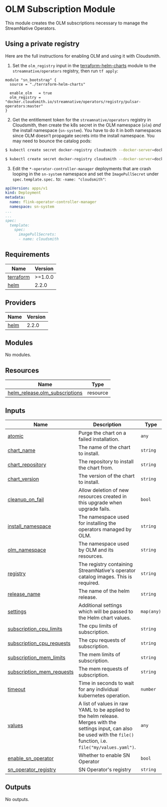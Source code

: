 <!--
  ~ Copyright 2023 StreamNative, Inc.
  ~
  ~ Licensed under the Apache License, Version 2.0 (the "License");
  ~ you may not use this file except in compliance with the License.
  ~ You may obtain a copy of the License at
  ~
  ~     http://www.apache.org/licenses/LICENSE-2.0
  ~
  ~ Unless required by applicable law or agreed to in writing, software
  ~ distributed under the License is distributed on an "AS IS" BASIS,
  ~ WITHOUT WARRANTIES OR CONDITIONS OF ANY KIND, either express or implied.
  ~ See the License for the specific language governing permissions and
  ~ limitations under the License.
-->

# OLM Subscription Module	
This module creates the OLM subscriptions necessary to manage the StreamNative Operators.

## Using a private registry
Here are the full instructions for enabling OLM and using it with Cloudsmith.

1. Set the `olm_registry` input in the [terraform-helm-charts](https://github.com/streamnative/terraform-helm-charts) module to the `streamnative/operators` registry, then run `tf apply`:

```hcl
module "sn_bootstrap" {
  source = "./terraform-helm-charts"   

  enable_olm   = true
  olm_registry = "docker.cloudsmith.io/streamnative/operators/registry/pulsar-operators:master"
}
```


2. Get the entitlement token for the `streamnative/operators` registry in Cloudsmith, then create the k8s secret in the OLM namespace (`olm`) *and* the install namespace (`sn-system`). You have to do it in both namespaces since OLM doesn’t propagate secrets into the install namespace. You may need to bounce the catalog pods:

``` bash
$ kubectl create secret docker-registry cloudsmith --docker-server=docker.cloudsmith.io --docker-username=streamnative/operators --docker-password=<cloudsmith_entitlement_token> -n olm

$ kubectl create secret docker-registry cloudsmith --docker-server=docker.cloudsmith.io --docker-username=streamnative/operators --docker-password=<cloudsmith_entitlement_token> -n sn-system
```

3. Edit the `*-operator-controller-manager` deployments that are crash looping in the `sn-system` namespace and set the `ImagePullSecret` under `spec.template.spec.` to: `-name: "cloudsmith"`:

```yaml
apiVersion: apps/v1
kind: Deployment
metadata:
  name: flink-operator-controller-manager
  namespace: sn-system
...
...
spec:
  template:
    spec:
      imagePullSecrets:
      - name: cloudsmith
```

## Requirements

| Name | Version |
|------|---------|
| <a name="requirement_terraform"></a> [terraform](#requirement\_terraform) | >=1.0.0 |
| <a name="requirement_helm"></a> [helm](#requirement\_helm) | 2.2.0 |

## Providers

| Name | Version |
|------|---------|
| <a name="provider_helm"></a> [helm](#provider\_helm) | 2.2.0 |

## Modules

No modules.

## Resources

| Name | Type |
|------|------|
| [helm_release.olm_subscriptions](https://registry.terraform.io/providers/hashicorp/helm/2.2.0/docs/resources/release) | resource |

## Inputs

| Name | Description | Type | Default | Required |
|------|-------------|------|---------|:--------:|
| <a name="input_atomic"></a> [atomic](#input\_atomic) | Purge the chart on a failed installation. | `any` | `null` | no |
| <a name="input_chart_name"></a> [chart\_name](#input\_chart\_name) | The name of the chart to install. | `string` | `null` | no |
| <a name="input_chart_repository"></a> [chart\_repository](#input\_chart\_repository) | The repository to install the chart from. | `string` | `null` | no |
| <a name="input_chart_version"></a> [chart\_version](#input\_chart\_version) | The version of the chart to install. | `string` | `null` | no |
| <a name="input_cleanup_on_fail"></a> [cleanup\_on\_fail](#input\_cleanup\_on\_fail) | Allow deletion of new resources created in this upgrade when upgrade fails. | `bool` | `null` | no |
| <a name="input_install_namespace"></a> [install\_namespace](#input\_install\_namespace) | The namespace used for installing the operators managed by OLM. | `string` | `null` | no |
| <a name="input_olm_namespace"></a> [olm\_namespace](#input\_olm\_namespace) | The namespace used by OLM and its resources. | `string` | `"olm"` | no |
| <a name="input_registry"></a> [registry](#input\_registry) | The registry containing StreamNative's operator catalog images. This is required. | `string` | n/a | yes |
| <a name="input_release_name"></a> [release\_name](#input\_release\_name) | The name of the helm release. | `string` | `null` | no |
| <a name="input_settings"></a> [settings](#input\_settings) | Additional settings which will be passed to the Helm chart values. | `map(any)` | `null` | no |
| <a name="input_subscription_cpu_limits"></a> [subscription\_cpu\_limits](#input\_subscription\_cpu\_limits) | The cpu limits of subscription. | `string` | `null` | no |
| <a name="input_subscription_cpu_requests"></a> [subscription\_cpu\_requests](#input\_subscription\_cpu\_requests) | The cpu requests of subscription. | `string` | `null` | no |
| <a name="input_subscription_mem_limits"></a> [subscription\_mem\_limits](#input\_subscription\_mem\_limits) | The mem limits of subscription. | `string` | `null` | no |
| <a name="input_subscription_mem_requests"></a> [subscription\_mem\_requests](#input\_subscription\_mem\_requests) | The mem requests of subscription. | `string` | `null` | no |
| <a name="input_timeout"></a> [timeout](#input\_timeout) | Time in seconds to wait for any individual kubernetes operation. | `number` | `null` | no |
| <a name="input_values"></a> [values](#input\_values) | A list of values in raw YAML to be applied to the helm release. Merges with the settings input, can also be used with the `file()` function, i.e. `file("my/values.yaml")`. | `any` | `null` | no |
| <a name="input_enable_sn_operator"></a> [enable\_sn\_operator](#input\_enable\_sn\_operator) | Whether to enable SN Operator | `bool` | `"false"` | no |
| <a name="input_sn_operator_registry"></a> [sn\_operator\_registry](#input\_sn\_operator\_registry) | SN Operator's registry | `string` | `""` | no |

## Outputs

No outputs.
